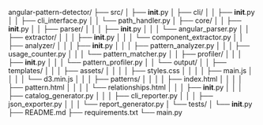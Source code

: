 angular-pattern-detector/
├── src/
│   ├── __init__.py
│   ├── cli/
│   │   ├── __init__.py
│   │   ├── cli_interface.py
│   │   └── path_handler.py
│   ├── core/
│   │   ├── __init__.py
│   │   ├── parser/
│   │   │   ├── __init__.py
│   │   │   └── angular_parser.py
│   │   ├── extractor/
│   │   │   ├── __init__.py
│   │   │   └── component_extractor.py
│   │   ├── analyzer/
│   │   │   ├── __init__.py
│   │   │   ├── pattern_analyzer.py
│   │   │   ├── usage_counter.py
│   │   │   └── pattern_matcher.py
│   │   ├── profiler/
│   │   │   ├── __init__.py
│   │   │   └── pattern_profiler.py
│   │   └── output/
│   │       ├── templates/
│   │       │   ├── assets/
│   │       │   │   ├── styles.css
│   │       │   │   ├── main.js
│   │       │   │   └── d3.min.js
│   │       │   ├── patterns/
│   │       │   │   ├── index.html
│   │       │   │   ├── pattern.html
│   │       │   │   └── relationships.html
│   │       │   ├── __init__.py
│   │       │   ├── catalog_generator.py
│   │       │   ├── cli_reporter.py
│   │       │   ├── json_exporter.py
│   │       │   └── report_generator.py
│   └── tests/
│       └── __init__.py
├── README.md
├── requirements.txt
└── main.py
